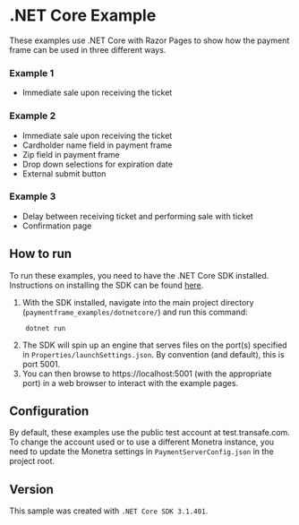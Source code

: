 # .NET Core Example
These examples use .NET Core with Razor Pages to show how the payment frame can be used in three different ways.

### Example 1
* Immediate sale upon receiving the ticket

### Example 2
* Immediate sale upon receiving the ticket
* Cardholder name field in payment frame
* Zip field in payment frame
* Drop down selections for expiration date
* External submit button

### Example 3
* Delay between receiving ticket and performing sale with ticket
* Confirmation page


## How to run
To run these examples, you need to have the .NET Core SDK installed. Instructions on installing the SDK can be found [here](https://dotnet.microsoft.com/download/dotnet-core).

1. With the SDK installed, navigate into the main project directory (`paymentframe_examples/dotnetcore/`) and run this command:
```
	dotnet run
```
2. The SDK will spin up an engine that serves files on the port(s) specified in `Properties/launchSettings.json`. By convention (and default), this is port 5001.
3. You can then browse to https://localhost:5001 (with the appropriate port) in a web browser to interact with the example pages.


## Configuration
By default, these examples use the public test account at test.transafe.com. To change the account used or to use a different Monetra instance, you need to update the Monetra settings in `PaymentServerConfig.json` in the project root.


## Version
This sample was created with `.NET Core SDK 3.1.401`.
